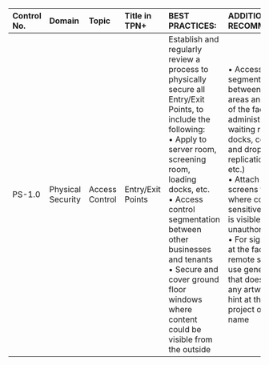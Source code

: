| Control No. | Domain | Topic | Title in TPN+ | BEST PRACTICES: | ADDITIONAL RECOMMENDATIONS: |
| :--- | :--- | :--- | :--- | :--- | :--- |
| PS-1.0 | Physical Security | Access Control | Entry/Exit Points | Establish and regularly review a process to physically secure all Entry/Exit Points, to include the following:<br>• Apply to server room, screening room, loading docks, etc.<br>• Access control segmentation between other businesses and tenants<br>• Secure and cover ground floor windows where content could be visible from the outside | • Access control segmentation between content areas and other parts of the facility (e.g., administrative offices, waiting rooms, loading docks, courier pickup and drop-off areas, replication, mastering, etc.)<br>• Attach privacy screens to monitors where content or sensitive information is visible to unauthorized parties<br>• For signage utilized at the facility or remote site/location, use generic signage that does not contain any artwork that might hint at the actual project or production name   |
